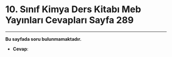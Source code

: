 # 10. Sınıf Kimya Ders Kitabı Meb Yayınları Cevapları Sayfa 289

---

**Bu sayfada soru bulunmamaktadır.**

-   **Cevap**:
